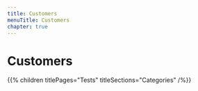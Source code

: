 ```yaml
---
title: Customers
menuTitle: Customers
chapter: true
---
```


# Customers

{{% children titlePages="Tests" titleSections="Categories" /%}}
